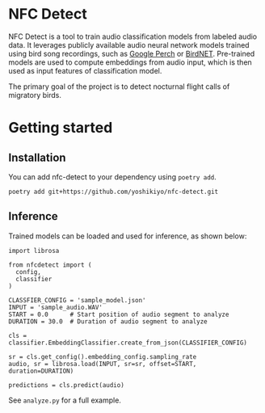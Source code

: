 # NFC Detect

NFC Detect is a tool to train audio classification models from labeled audio data.
It leverages publicly available audio neural network models trained using bird song recordings, such as
[Google Perch](https://github.com/google-research/perch/tree/main) or
[BirdNET](https://github.com/kahst/BirdNET-Analyzer).
Pre-trained models are used to compute embeddings from audio input, which is then used as input features of classification model.

The primary goal of the project is to detect nocturnal flight calls of migratory birds.

# Getting started

## Installation

You can add nfc-detect to your dependency using `poetry add`.

```
poetry add git+https://github.com/yoshikiyo/nfc-detect.git
```


## Inference

Trained models can be loaded and used for inference, as shown below:

```
import librosa

from nfcdetect import (
  config,
  classifier
)

CLASSFIER_CONFIG = 'sample_model.json'
INPUT = 'sample_audio.WAV'
START = 0.0      # Start position of audio segment to analyze
DURATION = 30.0  # Duration of audio segment to analyze

cls = classifier.EmbeddingClassifier.create_from_json(CLASSIFIER_CONFIG)

sr = cls.get_config().embedding_config.sampling_rate
audio, sr = librosa.load(INPUT, sr=sr, offset=START, duration=DURATION)

predictions = cls.predict(audio)
```

See `analyze.py` for a full example.
